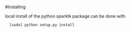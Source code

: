 #Installing


local install of the python sparktk package can be done with

```
  [sudo] python setup.py install
```
